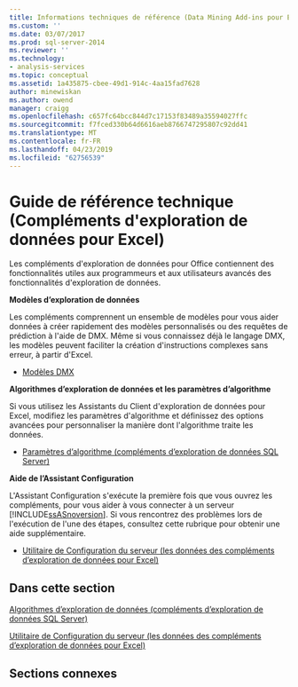 ```yaml
---
title: Informations techniques de référence (Data Mining Add-ins pour Excel) | Microsoft Docs
ms.custom: ''
ms.date: 03/07/2017
ms.prod: sql-server-2014
ms.reviewer: ''
ms.technology:
- analysis-services
ms.topic: conceptual
ms.assetid: 1a435875-cbee-49d1-914c-4aa15fad7628
author: minewiskan
ms.author: owend
manager: craigg
ms.openlocfilehash: c657fc64bcc844d7c17153f83489a35594027ffc
ms.sourcegitcommit: f7fced330b64d6616aeb8766747295807c92dd41
ms.translationtype: MT
ms.contentlocale: fr-FR
ms.lasthandoff: 04/23/2019
ms.locfileid: "62756539"
---
```

# <a name="technical-reference-data-mining-add-ins-for-excel"></a>Guide de référence technique (Compléments d'exploration de données pour Excel)
  Les compléments d'exploration de données pour Office contiennent des fonctionnalités utiles aux programmeurs et aux utilisateurs avancés des fonctionnalités d'exploration de données.  
  
 **Modèles d’exploration de données**  
  
 Les compléments comprennent un ensemble de modèles pour vous aider données à créer rapidement des modèles personnalisés ou des requêtes de prédiction à l'aide de DMX. Même si vous connaissez déjà le langage DMX, les modèles peuvent faciliter la création d'instructions complexes sans erreur, à partir d'Excel.  
  
-   [Modèles DMX](dmx-templates.md)  
  
 **Algorithmes d’exploration de données et les paramètres d’algorithme**  
  
 Si vous utilisez les Assistants du Client d'exploration de données pour Excel, modifiez les paramètres d'algorithme et définissez des options avancées pour personnaliser la manière dont l'algorithme traite les données.  
  
-   [Paramètres d’algorithme &#40;compléments d’exploration de données SQL Server&#41;](algorithm-parameters-sql-server-data-mining-add-ins.md)  
  
 **Aide de l’Assistant Configuration**  
  
 L'Assistant Configuration s'exécute la première fois que vous ouvrez les compléments, pour vous aider à vous connecter à un serveur [!INCLUDE[ssASnoversion](../includes/ssasnoversion-md.md)]. Si vous rencontrez des problèmes lors de l'exécution de l'une des étapes, consultez cette rubrique pour obtenir une aide supplémentaire.  
  
-   [Utilitaire de Configuration du serveur &#40;les données des compléments d’exploration de données pour Excel&#41;](server-configuration-utility-data-mining-add-ins-for-excel.md)  
  
## <a name="in-this-section"></a>Dans cette section  
 [Algorithmes d’exploration de données &#40;compléments d’exploration de données SQL Server&#41;](data-mining-algorithms-sql-server-data-mining-add-ins.md)  
  
 [Utilitaire de Configuration du serveur &#40;les données des compléments d’exploration de données pour Excel&#41;](server-configuration-utility-data-mining-add-ins-for-excel.md)  
  
## <a name="related-sections"></a>Sections connexes  
  
